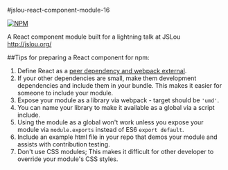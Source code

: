 #jslou-react-component-module-16

[![NPM](https://nodei.co/npm/jslou-react-component-module-16.png)](https://npmjs.org/package/jslou-react-module-component-16)

A React component module built for a lightning talk at JSLou http://jslou.org/

##Tips for preparing a React component for npm:
1. Define React as a [peer dependency and webpack external](d1813b75023c8e6440d0d7697e6d1bf4bed9740f).
2. If your other dependencies are small, make them development dependencies and include them in your bundle. This makes it easier for someone to include your module.
3. Expose your module as a library via webpack - target should be `'umd'`.
4. You can name your library to make it available as a global via a script include.
5. Using the module as a global won't work unless you expose your module via `module.exports` instead of ES6 `export default`.
6. Include an example html file in your repo that demos your module and assists with contribution testing.
7. Don't use CSS modules; This makes it difficult for other developer to override your module's CSS styles.
